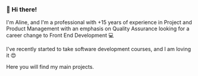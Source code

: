 
### :wave: Hi there!

I'm Aline, and I'm a professional with +15 years of experience in Project and Product Management with an emphasis on Quality Assurance looking for a career change to Front End Development :computer: 

I've recently started to take software development courses, and I am loving it :heart_eyes:

Here you will find my main projects.